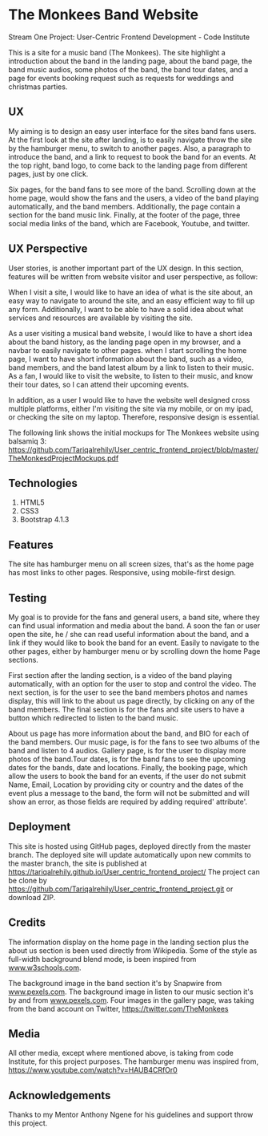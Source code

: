 # The Monkees Band Website
Stream One Project: User-Centric Frontend Development - Code Institute

This is a site for a music band (The Monkees). The site highlight a introduction
about the band in the landing page, about the band page, the band music audios,
some photos of the band, the band tour dates, and a page for events booking request
such as requests for weddings and christmas parties.

## UX
My aiming is to design an easy user interface for the sites band fans users. At the first
look at the site after landing, is to easily navigate throw the site by the hamburger
menu, to switch to another pages. Also, a paragraph to introduce the band, and a link to request to book the band for an events. At the top right, band logo, to come back to the landing page from different pages, just by one click.

Six pages, for the band fans to see more of the band. Scrolling down at the home page,
would show the fans and the users, a video of the band playing automatically, and the band members.
Additionally, the page contain a section for the band music link. Finally, at the footer of the page, three social media links of the band, which are Facebook, Youtube, and twitter.

## UX Perspective
User stories, is another important part of the UX design. In this section, features will be written from website visitor and user perspective, as follow:

When I visit a site, I would like to have an idea of what is the site about, an easy way to navigate to around the site, and an easy efficient way to fill up any form. Additionally, I want to be able to have a solid idea about what services and resources are available by visiting the site.

 As a user visiting a musical band website, I would like to have a short idea about the band history, as the landing page open in my browser, and a navbar to easily navigate to other pages. when I start scrolling the home page, I want to have short information about the band, such as a video, band members, and the band latest album by a link to listen to their music. As a fan, I would like to visit the website, to listen to their music, and know their tour dates, so I can attend their upcoming events.

In addition, as a user I would like to have the website well designed cross multiple platforms, either I'm visiting the site via my mobile, or on my ipad, or checking the site on my laptop. Therefore, responsive design is essential.

The following link shows the initial mockups for The Monkees website using balsamiq 3: https://github.com/Tariqalrehily/User_centric_frontend_project/blob/master/TheMonkesdProjectMockups.pdf

## Technologies
1. HTML5
2. CSS3
3. Bootstrap 4.1.3

## Features
The site has hamburger menu on all screen sizes, that's as the home page has most links
to other pages. Responsive, using mobile-first design.

## Testing
My goal is to provide for the fans and general users, a band site, where they can find usual information and media about the band. A soon the fan or user open the site, he / she can read useful
information about the band, and a link if they would like to book the band for an event. Easily to navigate to the other pages, either by hamburger menu or by scrolling down the home Page sections.

First section after the landing section, is a video of the band playing automatically, with an option for the user to stop and control the video. The next section, is for the user to see the band members photos and names display, this will link to the about us page directly, by clicking on any of the band members. The final section is for the fans and site users to have a button which redirected to listen to the band music.

About us page has more information about the band, and BIO for each of the band members. Our music page, is for the fans to see two albums of the band and listen to 4 audios. Gallery page, is for the user to display more photos of the band.Tour dates, is for the band fans to see the upcoming dates for the bands, date and locations. Finally, the booking page, which allow the users to book the band for an events, if the user do not submit Name, Email, Location by providing city or country and the dates of the event plus a message to the band, the form will not be submitted and will show an error, as those fields are required by adding required' attribute'.

## Deployment
This site is hosted using GitHub pages, deployed directly from the master branch. The deployed site will update automatically upon new commits to the master branch, the site is published at https://tariqalrehily.github.io/User_centric_frontend_project/
The project can be clone by
https://github.com/Tariqalrehily/User_centric_frontend_project.git or download ZIP.

## Credits
The information display on the home page in the landing section plus the about us section is been
used directly from Wikipedia. Some of the style as full-width background blend mode, is been inspired from www.w3schools.com.

The background image in the band section it's by Snapwire from www.pexels.com.
The background image in listen to our music section it's by and from www.pexels.com.
Four images in the gallery page, was taking from the band account on Twitter, https://twitter.com/TheMonkees

## Media
All other media, except where mentioned above, is taking from code Institute, for this project purposes. The hamburger menu was inspired from, https://www.youtube.com/watch?v=HAUB4CRfOr0

## Acknowledgements
Thanks to my Mentor Anthony Ngene for his guidelines and support throw this project.
